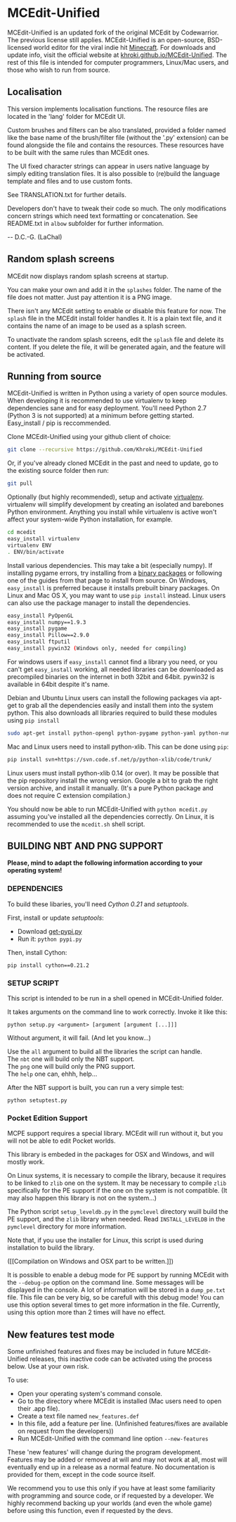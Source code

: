 # MCEdit-Unified

MCEdit-Unified is an updated fork of the original MCEdit by Codewarrior. The previous license still applies. MCEdit-Unified is an open-source, BSD-licensed world editor for the viral indie hit [Minecraft](http://www.minecraft.net/). For downloads and update info, visit the official website at [khroki.github.io/MCEdit-Unified](http://khroki.github.io/MCEdit-Unified/). The rest of this file is intended for computer programmers, Linux/Mac users, and those who wish to run from source.

## Localisation

This version implements localisation functions.
The resource files are located in the 'lang' folder for MCEdit UI.

Custom brushes and filters can be also translated, provided a folder named like the base name of the brush/filter file (without the '.py' extension) can be found alongside the file and contains the resources.
These resources have to be built with the same rules than MCEdit ones.

The UI fixed character strings can appear in users native language by simply editing translation files.
It is also possible to (re)build the language template and files and to use custom fonts.

See TRANSLATION.txt for further details.

Developers don't have to tweak their code so much.
The only modifications concern strings which need text formatting or concatenation.
See README.txt in `albow` subfolder for further information.

-- D.C.-G. (LaChal)

## Random splash screens

MCEdit now displays random splash screens at startup.

You can make your own and add it in the `splashes` folder. The name of the file does not matter. Just pay attention it is a PNG image.

There isn't any MCEdit setting to enable or disable this feature for now.
The `splash` file in the MCEdit install folder handles it. It is a plain text file, and it contains the name of an image to be used as a splash screen.

To unactivate the random splash screens, edit the `splash` file and delete its content.
If you delete the file, it will be generated again, and the feature will be activated.

## Running from source

MCEdit-Unified is written in Python using a variety of open source modules. When developing it is recommended to use virtualenv to keep dependencies sane and for easy deployment. You'll need Python 2.7 (Python 3 is not supported) at a minimum before getting started. Easy_install / pip is reccommended.

Clone MCEdit-Unified using your github client of choice:

```sh
git clone --recursive https://github.com/Khroki/MCEdit-Unified
```

Or, if you've already cloned MCEdit in the past and need to update, go to the existing source folder then run:

```sh
git pull
```

Optionally (but highly recommended), setup and activate [virtualenv](http://pypi.python.org/pypi/virtualenv). virtualenv will simplify development by creating an isolated and barebones Python environment. Anything you install while virtualenv is active won't affect your system-wide Python installation, for example.

```sh
cd mcedit
easy_install virtualenv
virtualenv ENV
. ENV/bin/activate
```

Install various dependencies. This may take a bit (especially numpy). If installing pygame errors, try installing from a [binary packages](http://pygame.org/install.html) or following one of the guides from that page to install from source. On Windows, `easy_install` is preferred because it installs prebuilt binary packages. On Linux and Mac OS X, you may want to use `pip install` instead.
Linux users can also use the package manager to install the dependencies.

```sh
easy_install PyOpenGL
easy_install numpy==1.9.3
easy_install pygame
easy_install Pillow==2.9.0
easy_install ftputil
easy_install pywin32 (Windows only, needed for compiling)
```

For windows users if `easy_install` cannot find a library you need, or you can't get `easy_install` working, all needed libraries can be downloaded as precompiled binaries on the internet in both 32bit and 64bit. pywin32 is available in 64bit despite it's name.

Debian and Ubuntu Linux users can install the following packages via apt-get to grab all the dependencies easily and install them into the system python. This also downloads all libraries required to build these modules using `pip install`

```sh
sudo apt-get install python-opengl python-pygame python-yaml python-numpy python-xlib
```

Mac and Linux users need to install python-xlib. This can be done using `pip`:

```sh
pip install svn+https://svn.code.sf.net/p/python-xlib/code/trunk/
```

Linux users must install python-xlib 0.14 (or over). It may be possible that the pip repository install the wrong version. Google a bit to grab the right version archive, and install it manually. (It's a pure Python package and does not require C extension compilation.)

You should now be able to run MCEdit-Unified with `python mcedit.py` assuming you've installed all the dependencies correctly.
On Linux, it is recommended to use the `mcedit.sh` shell script.

## BUILDING NBT AND PNG SUPPORT

__Please, mind to adapt the following information according to your operating system!__

### DEPENDENCIES

To build these libaries, you'll need _Cython 0.21_ and _setuptools_.

First, install or update _setuptools_:

* Download [get-pypi.py](https://bootstrap.pypa.io/get-pip.py)
* Run it: `python pypi.py`

Then, install Cython:

`pip install cython==0.21.2`


### SETUP SCRIPT

This script is intended to be run in a shell opened in MCEdit-Unified folder.

It takes arguments on the command line to work correctly.
Invoke it like this:

`python setup.py <argument> [argument [argument [...]]]`

Without argument, it will fail. (And let you know...)


Use the `all` argument to build all the libraries the script can handle.  
The `nbt` one will build only the NBT support.  
The `png` one will build only the PNG support.  
The `help` one can, ehhh, help...

After the NBT support is built, you can run a very simple test:

`python setuptest.py`


### Pocket Edition Support

MCPE support requires a special library. MCEdit will run without it, but you will not be able to edit Pocket worlds.

This library is embeded in the packages for OSX and Windows, and will mostly work.

On Linux systems, it is necessary to compile the library, because it requires to be linked to `zlib` one on the system.
It may be necessary to compile `zlib` specifically for the PE support if the one on the system is not compatible. (It may also happen this library is not on the system...)

The Python script `setup_leveldb.py` in the `pymclevel` directory wuill build the PE support, and the `zlib` library when needed.
Read `INSTALL_LEVELDB` in the `pymclevel` directory for more information.

Note that, if you use the installer for Linux, this script is used during installation to build the library.

([[Compilation on Windows and OSX part to be written.]])

It is possible to enable a debug mode for PE support by running MCEdit with the `--debug-pe` option on the command line.
Some messages will be displayed in the console. A lot of information will be stored in a `dump_pe.txt` file. This file can be very big, so be carefull with this debug mode!
You can use this option several times to get more information in the file. Currently, using this option more than 2 times will have no effect.

## New features test mode

Some unfinished features and fixes may be included in future MCEdit-Unified releases, this inactive code can be activated using the process below. Use at your own risk.

To use:

* Open your operating system's command console.
* Go to the directory where MCEdit is installed (Mac users need to open their .app file).
* Create a text file named `new_features.def`
* In this file, add a feature per line. (Unfinished features/fixes are available on request from the developers))
* Run MCEdit-Unified with the command line option `--new-features`

These 'new features' will change during the program development. Features may be added or removed at will and may not work at all, most will eventually end up in a release as a normal feature. No documentation is provided for them, except in the code source itself.

We recommend you to use this only if you have at least some familiarity with programming and source code, or if requested by a developer.
We highly recommend backing up your worlds (and even the whole game) before using this function, even if requested by the devs.
